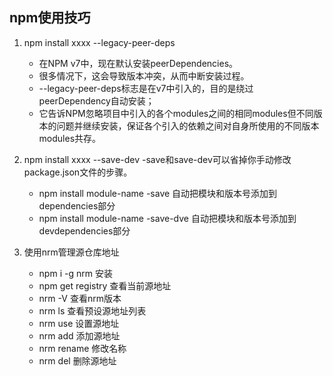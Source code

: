 ## npm使用技巧

1. npm install xxxx --legacy-peer-deps
	- 在NPM v7中，现在默认安装peerDependencies。 
	- 很多情况下，这会导致版本冲突，从而中断安装过程。
	- --legacy-peer-deps标志是在v7中引入的，目的是绕过peerDependency自动安装；
	- 它告诉NPM忽略项目中引入的各个modules之间的相同modules但不同版本的问题并继续安装，保证各个引入的依赖之间对自身所使用的不同版本modules共存。

2. npm install xxxx --save-dev
	-save和save-dev可以省掉你手动修改package.json文件的步骤。
	- npm install module-name -save 自动把模块和版本号添加到dependencies部分
	- npm install module-name -save-dve 自动把模块和版本号添加到devdependencies部分

3. 使用nrm管理源仓库地址
	- npm i -g nrm  安装
	- npm get registry  查看当前源地址
	- nrm -V  查看nrm版本
	- nrm ls  查看预设源地址列表
	- nrm use <registry name>  设置源地址
	- nrm add <registry name> <registry url>  添加源地址
	- nrm rename <old name> <new name>  修改名称
	- nrm del <registry name>  删除源地址